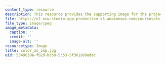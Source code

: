 ```yaml
---
content_type: resource
description: This resource provides the supporting image for the project Color Impression.
file: https://ol-ocw-studio-app-production.s3.amazonaws.com/courses/es-298-art-of-color-spring-2005/5349838af02dbcb85c535f301980edac_color_as_imp.jpg
file_type: image/jpeg
image_metadata:
  caption: ''
  credit: ''
  image-alt: ''
resourcetype: Image
title: color_as_imp.jpg
uid: 5349838a-f02d-bcb8-5c53-5f301980edac
---
```

